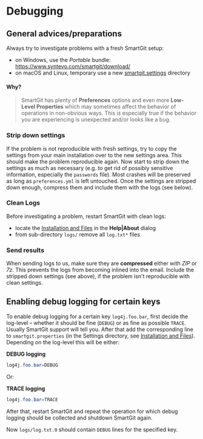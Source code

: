 # Debugging

## General advices/preparations

Always try to investigate problems with a fresh SmartGit setup:

-   on Windows, use the *Portable* bundle: <https://www.syntevo.com/smartgit/download/>
-   on macOS and Linux, temporary use a new [smartgit.settings](../Latest/VM-options.md#location-of-the-settings-directory) directory

#### Why?
> SmartGit has plenty of **Preferences** options and even more **Low-Level
> Properties** which may sometimes affect the behavior of operations in
> non-obvious ways. This is especially true if the behavior you are
> experiencing is unexpected and/or looks like a bug.

### Strip down settings

If the problem is not reproducible with fresh settings, try to copy the settings from your main installation over to the new settings area. This should make the problem reproducible again. Now start to strip down the settings as much as necessary (e.g. to get rid of possibly sensitive information, especially the `passwords` file). Most crashes will be preserved as long as `preferences.yml` is left untouched. Once the settings are stripped down enough, compress them and include them with the logs (see below).

### Clean Logs

Before investigating a problem, restart SmartGit with clean logs:

-   locate the [Installation and Files](../Latest/Installation-and-Files.md)
    in the **Help\|About** dialog
-   from sub-directory `logs/` remove all `log.txt*` files

### Send results

When sending logs to us, make sure they are **compressed** either with *ZIP* or *7z*. This prevents the logs from becoming inlined into the email. Include the stripped down settings (see above), if the problem isn't reproducible with clean settings.

## Enabling debug logging for certain keys

To enable debug logging for a certain key `log4j.foo.bar`, first decide the log-level – whether it should be fine (`DEBUG`) or as fine as possible `TRACE`.
Usually SmartGit support will tell you.
After that add the corresponding line to `smartgit.properties` (in the Settings directory, see [Installation and Files](../Latest/Installation-and-Files.md)).
Depending on the log-level this will be either:

**DEBUG logging**

``` java
log4j.foo.bar=DEBUG
```
Or:

**TRACE logging**

``` java
log4j.foo.bar=TRACE
```
After that, restart SmartGit and repeat the operation for which debug logging should be collected and shutdown SmartGit again.

Now `logs/log.txt.0` should contain `DEBUG` lines for the specified key.

